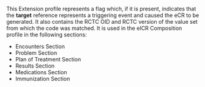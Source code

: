 This Extension profile represents a flag which, if it is present, indicates that the **target** reference represents a triggering event and caused the eCR to be generated. It also contains the RCTC OID and RCTC version of the value set from which the code was matched. It is used in the eICR Composition profile in the following sections:

* Encounters Section
* Problem Section
* Plan of Treatment Section
* Results Section
* Medications Section
* Immunization Section